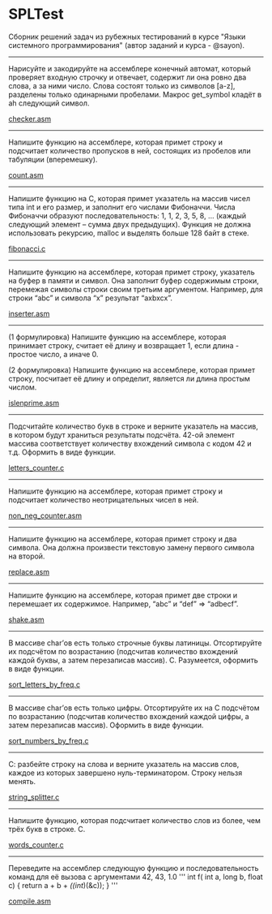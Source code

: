 # SPLTest
Сборник решений задач из рубежных тестирований в курсе "Языки системного программирования" (автор заданий и курса - @sayon).

-------
Нарисуйте и закодируйте на ассемблере конечный автомат, который проверяет входную строчку и отвечает, содержит ли она ровно два слова, а за ними число. Слова состоят только из символов [a-z], разделены только одинарными пробелами. Макрос get_symbol кладёт в ah следующий символ.

[checker.asm](https://github.com/kirmanak/SPLTest/blob/master/checker.asm)

-------
Напишите функцию на ассемблере, которая примет строку и подсчитает количество пропусков в ней, состоящих из пробелов или табуляции (вперемешку).

[count.asm](https://github.com/kirmanak/SPLTest/blob/master/count.asm)

-------
 Напишите функцию на C, которая примет указатель на массив чисел типа int и его размер, и заполнит его числами Фибоначчи. Числа Фибоначчи образуют последовательность: 1, 1, 2, 3, 5, 8, ... (каждый следующий элемент – сумма двух предыдущих). Функция не должна использовать рекурсию, malloc и выделять больше 128 байт в стеке.

[fibonacci.c](https://github.com/kirmanak/SPLTest/blob/master/fibonacci.c)

-------
Напишите функцию на ассемблере, которая примет строку, указатель на буфер в памяти и символ. Она заполнит буфер содержимым строки, перемежая символы строки своим третьим аргументом. Например, для строки “abc” и символа “x” результат “axbxcx”.

[inserter.asm](https://github.com/kirmanak/SPLTest/blob/master/inserter.asm)

-------
(1 формулировка)
Напишите функцию на ассемблере, которая принимает строку, считает её длину и возвращает 1, если длина - простое число, а иначе 0.

(2 формулировка)
Напишите функцию на ассемблере, которая примет строку, посчитает её длину и определит, является ли длина простым числом.

[islenprime.asm](https://github.com/kirmanak/SPLTest/blob/master/islenprime.asm)

-------
Подсчитайте количество букв в строке и верните указатель на массив, в котором будут храниться результаты подсчёта. 42-ой элемент массива соответствует количеству вхождений символа с кодом 42 и т.д. Оформить в виде функции. 

[letters_counter.c](https://github.com/kirmanak/SPLTest/blob/master/letters_counter.c)

-------
Напишите функцию на ассемблере, которая примет строку и подсчитает количество неотрицательных чисел в ней.

[non_neg_counter.asm](https://github.com/kirmanak/SPLTest/blob/master/non_neg_counter.asm)

-------
Напишите функцию на ассемблере, которая примет строку и два символа. Она должна произвести текстовую замену первого символа на второй.

[replace.asm](https://github.com/kirmanak/SPLTest/blob/master/replace.asm)

-------
Напишите функцию на ассемблере, которая примет две строки и перемешает их содержимое. Например, “abc” и “def” => “adbecf”.

[shake.asm](https://github.com/kirmanak/SPLTest/blob/master/shake.asm)

-------
В массиве char’ов есть только строчные буквы латиницы. Отсортируйте их подсчётом по возрастанию (подсчитав количество вхождений каждой буквы, а затем перезаписав массив). C. Разумеется, оформить в виде функции.

[sort_letters_by_freq.c](https://github.com/kirmanak/SPLTest/blob/master/sort_letters_by_freq.c)

-------
В массиве char’ов есть только цифры. Отсортируйте их на C подсчётом по возрастанию (подсчитав количество вхождений каждой цифры, а затем перезаписав массив). Оформить в виде функции.

[sort_numbers_by_freq.c](https://github.com/kirmanak/SPLTest/blob/master/sort_numbers_by_freq.c)

-------
С: разбейте строку на слова и верните указатель на массив слов, каждое из которых завершено нуль-терминатором. Строку нельзя менять.

[string_splitter.c](https://github.com/kirmanak/SPLTest/blob/master/string_splitter.c)

-------
Напишите функцию, которая подсчитает количество слов из более, чем трёх букв в строке. C.

[words_counter.c](https://github.com/kirmanak/SPLTest/blob/master/words_counter.c)

-------
Переведите на ассемблер следующую функцию и последовательность команд для её вызова с аргументами 42, 43, 1.0 
'''
int f( int a, long b, float c) { return a + b + *((int*)(&c)); }
'''

[compile.asm](https://github.com/kirmanak/SPLTest/blob/master/compile.asm)
